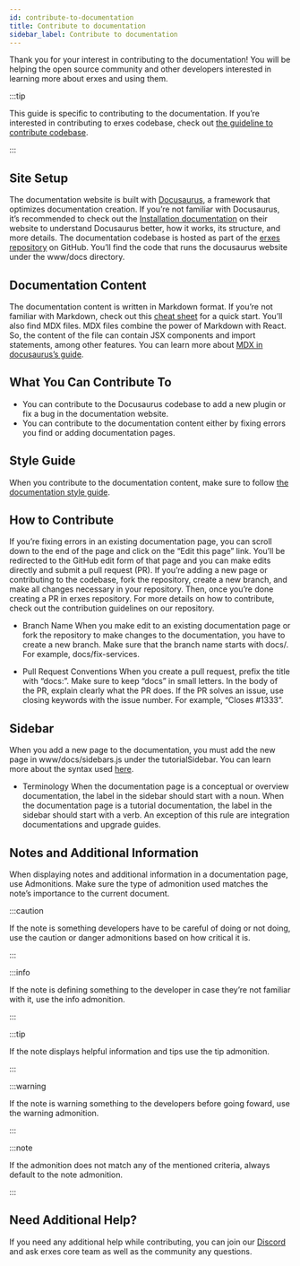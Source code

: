 ```yaml
---
id: contribute-to-documentation
title: Contribute to documentation
sidebar_label: Contribute to documentation
---
```


Thank you for your interest in contributing to the documentation! You will be helping the open source community and other developers interested in learning more about erxes and using them.

:::tip

This guide is specific to contributing to the documentation. If you’re interested in contributing to erxes codebase, check out <a href="https://www.erxes.org/contribute/contribute-to-codebase" target="_blank">the guideline to contribute codebase</a>.

:::


## Site Setup

The documentation website is built with <a href="https://github.com/erxes/erxes](https://docusaurus.io/" target="_blank">Docusaurus</a>, a framework that optimizes documentation creation. If you’re not familiar with Docusaurus, it’s recommended to check out the <a href="https://github.com/erxes/erxes](https://docusaurus.io/](https://docusaurus.io/docs/installation)" target="_blank">Installation documentation</a> on their website to understand Docusaurus better, how it works, its structure, and more details.
The documentation codebase is hosted as part of the <a href="https://github.com/erxes/erxes" target="_blank">erxes repository</a> on GitHub. You’ll find the code that runs the docusaurus website under the www/docs directory.


## Documentation Content

The documentation content is written in Markdown format. If you’re not familiar with Markdown, check out this <a href="https://www.markdownguide.org/cheat-sheet/" target="_blank">cheat sheet</a> for a quick start.
You’ll also find MDX files. MDX files combine the power of Markdown with React. So, the content of the file can contain JSX components and import statements, among other features. You can learn more about <a href="https://docusaurus.io/docs/markdown-features/react" target="_blank">MDX in docusaurus’s guide</a>.


## What You Can Contribute To

- You can contribute to the Docusaurus codebase to add a new plugin or fix a bug in the documentation website.
- You can contribute to the documentation content either by fixing errors you find or adding documentation pages.


## Style Guide

When you contribute to the documentation content, make sure to follow <a href="https://www.erxes.org/contribute/documentation-style-guide" target="_blank">the documentation style guide</a>.


## How to Contribute

If you’re fixing errors in an existing documentation page, you can scroll down to the end of the page and click on the “Edit this page” link. You’ll be redirected to the GitHub edit form of that page and you can make edits directly and submit a pull request (PR).
If you’re adding a new page or contributing to the codebase, fork the repository, create a new branch, and make all changes necessary in your repository. Then, once you’re done creating a PR in erxes repository.
For more details on how to contribute, check out the contribution guidelines on our repository.

- Branch Name
When you make edit to an existing documentation page or fork the repository to make changes to the documentation, you have to create a new branch.
Make sure that the branch name starts with docs/. For example, docs/fix-services.

- Pull Request Conventions
When you create a pull request, prefix the title with “docs:”. Make sure to keep “docs” in small letters.
In the body of the PR, explain clearly what the PR does. If the PR solves an issue, use closing keywords with the issue number. For example, “Closes #1333”.


## Sidebar

When you add a new page to the documentation, you must add the new page in www/docs/sidebars.js under the tutorialSidebar. You can learn more about the syntax used <a href="https://docusaurus.io/docs/sidebar/items" target="_blank">here</a>.

- Terminology
When the documentation page is a conceptual or overview documentation, the label in the sidebar should start with a noun.
When the documentation page is a tutorial documentation, the label in the sidebar should start with a verb. An exception of this rule are integration documentations and upgrade guides.


## Notes and Additional Information

When displaying notes and additional information in a documentation page, use Admonitions. Make sure the type of admonition used matches the note’s importance to the current document.

:::caution

If the note is something developers have to be careful of doing or not doing, use the caution or danger admonitions based on how critical it is.

:::


:::info

If the note is defining something to the developer in case they’re not familiar with it, use the info admonition.

:::

:::tip

If the note displays helpful information and tips use the tip admonition.

:::


:::warning

If the note is warning something to the developers before going foward, use the warning admonition.

:::

:::note

If the admonition does not match any of the mentioned criteria, always default to the note admonition.

:::



## Need Additional Help?

If you need any additional help while contributing, you can join our <a href="https://discord.com/invite/aaGzy3gQK5" target="_blank" target="_blank">Discord</a> and ask erxes core team as well as the community any questions.


